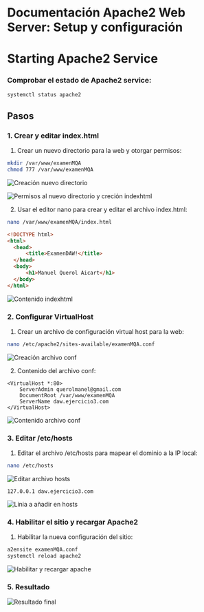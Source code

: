 # Documentación Apache2 Web Server: Setup y configuración

# Starting Apache2 Service

### Comprobar el estado de Apache2 service:

```bash
systemctl status apache2
```

## Pasos

### 1. Crear y editar index.html

1. Crear un nuevo directorio para la web y otorgar permisos:

```bash
mkdir /var/www/examenMQA
chmod 777 /var/www/examenMQA
```
![Creación nuevo directorio](https://github.com/Arzeld/examenMQA/blob/main/Virtualhost/Images/(1)%20inicio_apache2.png)

![Permisos al nuevo directorio y creción indexhtml](https://github.com/Arzeld/examenMQA/blob/main/Virtualhost/Images/(2)%20creacion_index_html.png)

2. Usar el editor nano para crear y editar el archivo index.html:

```bash
nano /var/www/examenMQA/index.html
```
```html
<!DOCTYPE html>
<html>
  <head>
      <title>ExamenDAW!</title>
  </head>
  <body>
      <h1>Manuel Querol Aicart</h1>
  </body>
</html>
```
![Contenido indexhtml](https://github.com/Arzeld/examenMQA/blob/main/Virtualhost/Images/(3)%20contenido_index.png)

### 2. Configurar VirtualHost

1. Crear un archivo de configuración virtual host para la web:

```bash
nano /etc/apache2/sites-available/examenMQA.conf
```
![Creación archivo conf](https://github.com/Arzeld/examenMQA/blob/main/Virtualhost/Images/(4)%20creacion_examenMQA_conf.png)

2. Contenido del archivo conf:

```apacheconf
<VirtualHost *:80>
    ServerAdmin querolmanel@gmail.com
    DocumentRoot /var/www/examenMQA
    ServerName daw.ejercicio3.com
</VirtualHost>
```
![Contenido archivo conf](https://github.com/Arzeld/examenMQA/blob/main/Virtualhost/Images/(5)%20contenido_examenMQA_conf.png)

### 3. Editar /etc/hosts

1. Editar el archivo /etc/hosts para mapear el dominio a la IP local:

```bash
nano /etc/hosts
```
![Editar archivo hosts](https://github.com/Arzeld/examenMQA/blob/main/Virtualhost/Images/(6)%20edicion_etchosts.png)

```hosts
127.0.0.1 daw.ejercicio3.com
```
![Linia a añadir en hosts](https://github.com/Arzeld/examenMQA/blob/main/Virtualhost/Images/(7)%20contenido_etchosts.png)

### 4. Habilitar el sitio y recargar Apache2

1. Habilitar la nueva configuración del sitio:

```bash
a2ensite examenMQA.conf
systemctl reload apache2
```
![Habilitar y recargar apache](https://github.com/Arzeld/examenMQA/blob/main/Virtualhost/Images/(8)%20final_examenMQA.png)

### 5. Resultado

![Resultado final](https://github.com/Arzeld/examenMQA/blob/main/Virtualhost/Images/(9)%20resultado.png)
